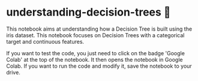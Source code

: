 # understanding-decision-trees 🌳

This notebook aims at understanding how a Decision Tree is built using the iris dataset.
This notebook focuses on Decision Trees with a categorical target and continuous features.

If you want to test the code, you just need to click on the badge 'Google Colab' at the top of the notebook. It then opens the notebook in Google Colab. If you want to run the code and modify it, save the notebook to your drive.
